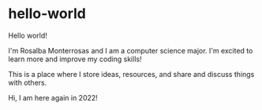 # hello-world

Hello world!

I'm Rosalba Monterrosas and I am a computer science major. I'm excited to learn more and improve my coding skills!

This is a place where I store ideas, resources, and share and discuss things with others.

Hi, I am here again in 2022!
